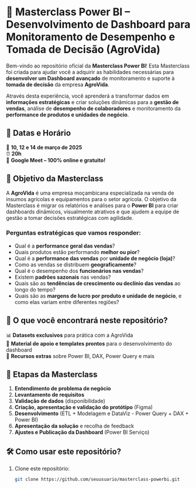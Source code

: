 # 🚀 Masterclass Power BI – Desenvolvimento de Dashboard para Monitoramento de Desempenho e Tomada de Decisão (AgroVida)  

Bem-vindo ao repositório oficial da **Masterclass Power BI**! Esta Masterclass foi criada para ajudar você a adquirir as habilidades necessárias para **desenvolver um Dashboard avançado** de monitoramento e suporte à **tomada de decisão** da empresa **AgroVida**.

Através desta experiência, você aprenderá a transformar dados em **informações estratégicas** e criar soluções dinâmicas para a **gestão de vendas**, análise de **desempenho de colaboradores** e monitoramento da **performance de produtos e unidades de negócio**.

## 📅 Datas e Horário  
📆 **10, 12 e 14 de março de 2025**  
⏰ **20h**  
📍 **Google Meet – 100% online e gratuito!**  

## 🎯 Objetivo da Masterclass  
A **AgroVida** é uma empresa moçambicana especializada na venda de insumos agrícolas e equipamentos para o setor agrícola. O objetivo da Masterclass é migrar os relatórios e análises para o **Power BI** para criar dashboards dinâmicos, visualmente atrativos e que ajudem a equipe de gestão a tomar decisões estratégicas com agilidade.

### Perguntas estratégicas que vamos responder:
- Qual é a **performance geral das vendas**?
- Quais produtos estão performando **melhor ou pior**?
- Qual é a **performance das vendas** por **unidade de negócio (loja)**?
- Como as vendas se distribuem **geograficamente**?
- Qual é o desempenho dos **funcionários nas vendas**?
- Existem **padrões sazonais** nas vendas?
- Quais são as **tendências de crescimento ou declínio das vendas** ao longo do tempo?
- Quais são as **margens de lucro por produto e unidade de negócio**, e como elas variam entre diferentes regiões?

## 📂 O que você encontrará neste repositório?  
📊 **Datasets exclusivos** para prática com a AgroVida  
📜 **Material de apoio e templates prontos** para o desenvolvimento do dashboard  
📖 **Recursos extras** sobre Power BI, DAX, Power Query e mais

## 🔑 Etapas da Masterclass
1. **Entendimento de problema de negócio**  
2. **Levantamento de requisitos**  
3. **Validação de dados** (disponibilidade)  
4. **Criação, apresentação e validação do protótipo** (Figma)  
5. **Desenvolvimento** (ETL + Modelagem e DataViz - Power Query + DAX + Power BI)  
6. **Apresentação da solução** e recolha de feedback  
7. **Ajustes e Publicação da Dashboard** (Power BI Serviço)  

## 🛠 Como usar este repositório?  
1. Clone este repositório:  
   ```bash
   git clone https://github.com/seuusuario/masterclass-powerbi.git
